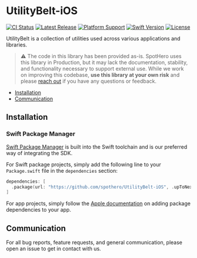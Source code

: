 # UtilityBelt-iOS

[![CI Status](https://github.com/spothero/UtilityBelt-iOS/workflows/CI/badge.svg)](https://github.com/spothero/UtilityBelt-iOS/actions?query=workflow%3A%22CI%22)
[![Latest Release](https://img.shields.io/github/v/tag/spothero/UtilityBelt-iOS?color=blue&label=latest)](https://github.com/spothero/UtilityBelt-iOS/releases)
[![Platform Support](https://img.shields.io/static/v1?label=platform&message=iOS%20|%20macOS%20|%20watchOS%20|%20tvOS&color=darkgray)](https://github.com/spothero/UtilityBelt-iOS/blob/master/Package.swift)
[![Swift Version](https://img.shields.io/static/v1?label=swift&message=5.2&color=red&logo=swift&logoColor=white)](https://developer.apple.com/swift)
[![License](https://img.shields.io/github/license/spothero/UtilityBelt-iOS)](https://github.com/spothero/UtilityBelt-iOS/blob/master/LICENSE)

UtilityBelt is a collection of utilities used across various applications and libraries.

>:warning: The code in this library has been provided as-is. SpotHero uses this library in Production, but it may lack the documentation, stability, and functionality necessary to support external use. While we work on improving this codebase, **use this library at your own risk** and please [reach out](#communication) if you have any questions or feedback.

- [Installation](#installation)
- [Communication](#communication)

## Installation

### Swift Package Manager

[Swift Package Manager](https://swift.org/package-manager/) is built into the Swift toolchain and is our preferred way of integrating the SDK.

For Swift package projects, simply add the following line to your `Package.swift` file in the `dependencies` section:

```swift
dependencies: [
  .package(url: "https://github.com/spothero/UtilityBelt-iOS", .upToNextMajor(from: "<version>")),
]
```

For app projects, simply follow the [Apple documentation](https://developer.apple.com/documentation/xcode/adding_package_dependencies_to_your_app) on adding package dependencies to your app.

## Communication

For all bug reports, feature requests, and general communication, please open an issue to get in contact with us.
